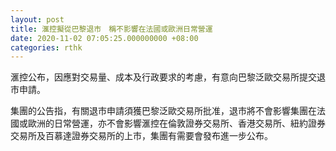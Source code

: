 ```yaml
---
layout: post
title: 滙控擬從巴黎退市　稱不影響在法國或歐洲日常營運
date: 2020-11-02 07:05:25.000000000 +08:00
categories: rthk
---
```


滙控公布，因應對交易量、成本及行政要求的考慮，有意向巴黎泛歐交易所提交退市申請。

集團的公告指，有關退市申請須獲巴黎泛歐交易所批准，退市將不會影響集團在法國或歐洲的日常營運，亦不會影響滙控在倫敦證券交易所、香港交易所、紐約證券交易所及百慕達證券交易所的上市，集團有需要會發布進一步公布。
